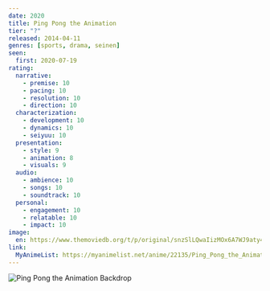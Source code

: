```yaml
---
date: 2020
title: Ping Pong the Animation
tier: "?"
released: 2014-04-11
genres: [sports, drama, seinen]
seen:
  first: 2020-07-19
rating:
  narrative:
    - premise: 10
    - pacing: 10
    - resolution: 10
    - direction: 10
  characterization:
    - development: 10
    - dynamics: 10
    - seiyuu: 10
  presentation:
    - style: 9
    - animation: 8
    - visuals: 9
  audio:
    - ambience: 10
    - songs: 10
    - soundtrack: 10
  personal:
    - engagement: 10
    - relatable: 10
    - impact: 10
image:
  en: https://www.themoviedb.org/t/p/original/snzSlLQwaIizMOx6A7WJ9aty4zp.jpg
link:
  MyAnimeList: https://myanimelist.net/anime/22135/Ping_Pong_the_Animation
---
```


![Ping Pong the Animation Backdrop](https://image.tmdb.org/t/p/original/1rEPk87q49PspQmBJ74bwsXBVkH.jpg)
